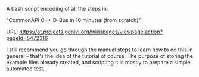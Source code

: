 A bash script encoding of all the steps in:

"CommonAPI C++ D-Bus in 10 minutes (from scratch)"

URL: https://at.projects.genivi.org/wiki/pages/viewpage.action?pageId=5472316

I still recommend you go through the manual steps to learn how to do this
in general - that's the idea of the tutorial of course.  The purpose of
storing the example files already created, and scripting it is mostly to
prepare a simple automated test.

